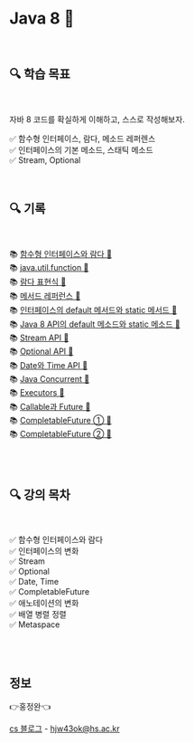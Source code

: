 # Java 8 🏹

<br>

## 🔍 학습 목표

<br/>

자바 8 코드를 확실하게 이해하고, 스스로 작성해보자.

✅ 함수형 인터페이스, 람다, 메소드 레퍼렌스<br/>
✅ 인터페이스의 기본 메소드, 스태틱 메소드<br/>
✅ Stream, Optional

<br/>

## 🔍 기록

<br>

📚 [함수형 인터페이스와 람다 🛫](https://velog.io/@daydream/Java-%ED%95%A8%EC%88%98%ED%98%95-%EC%9D%B8%ED%84%B0%ED%8E%98%EC%9D%B4%EC%8A%A4%EC%99%80-%EB%9E%8C%EB%8B%A4) <br/>
📚 [java.util.function 🛫](https://velog.io/@daydream/Java-8-java.util.function) <br/>
📚 [람다 표현식 🛫 ](https://velog.io/@daydream/Java-8-%EB%9E%8C%EB%8B%A4-%ED%91%9C%ED%98%84%EC%8B%9D) <br/>
📚 [메서드 레퍼런스 🛫](https://velog.io/@daydream/Java-8-%EB%A9%94%EC%84%9C%EB%93%9C-%EB%A0%88%ED%8D%BC%EB%9F%B0%EC%8A%A4) <br/>
📚 [인터페이스의 default 메서드와 static 메서드 🛫](https://velog.io/@daydream/Java-8-%EC%9D%B8%ED%84%B0%ED%8E%98%EC%9D%B4%EC%8A%A4%EC%9D%98-default-%EB%A9%94%EC%84%9C%EB%93%9C%EC%99%80-static-%EB%A9%94%EC%84%9C%EB%93%9C#default-%EB%A9%94%EC%84%9C%EB%93%9C) <br/>
📚 [Java 8 API의 default 메소드와 static 메소드 🛫](https://velog.io/@daydream/Java-8-Java-8-API%EC%9D%98-default-%EB%A9%94%EC%86%8C%EB%93%9C%EC%99%80-static-%EB%A9%94%EC%86%8C%EB%93%9C) <br/>
📚 [Stream API 🛫](https://velog.io/@daydream/Java-8-Stream-API) <br/>
📚 [Optional API 🛫](https://velog.io/@daydream/Java-8-Optional-API) <br/>
📚 [Date와 Time API 🛫](https://velog.io/@daydream/Java-8-Date%EC%99%80-Time-API) <br/>
📚 [Java Concurrent 🛫](https://velog.io/@daydream/Java-8-Java-Concurrent) <br/>
📚 [Executors 🛫](https://velog.io/@daydream/Java-8-Executors) <br/>
📚 [Callable과 Future 🛫](https://velog.io/@daydream/Java-8-Callable%EA%B3%BC-Future) <br/>
📚 [CompletableFuture ① 🛫](https://velog.io/@daydream/Java-8-CompletableFuture) <br/>
📚 [CompletableFuture ② 🛫](https://velog.io/@daydream/Java-8-CompletableFuture-x1011x5e) <br/>

<br><br>

## 🔍 강의 목차

<br>

✅ 함수형 인터페이스와 람다 <br/>
✅ 인터페이스의 변화 <br/>
✅ Stream <br/>
✅ Optional <br/>
✅ Date, Time <br/>
✅ CompletableFuture <br/>
✅ 애노테이션의 변화 <br/>
✅ 배열 병렬 정렬 <br/>
✅ Metaspace <br/>

<br><br>

## 정보

👉홍정완👈

[cs 블로그](https://velog.io/@daydream) -
hjw43ok@hs.ac.kr
